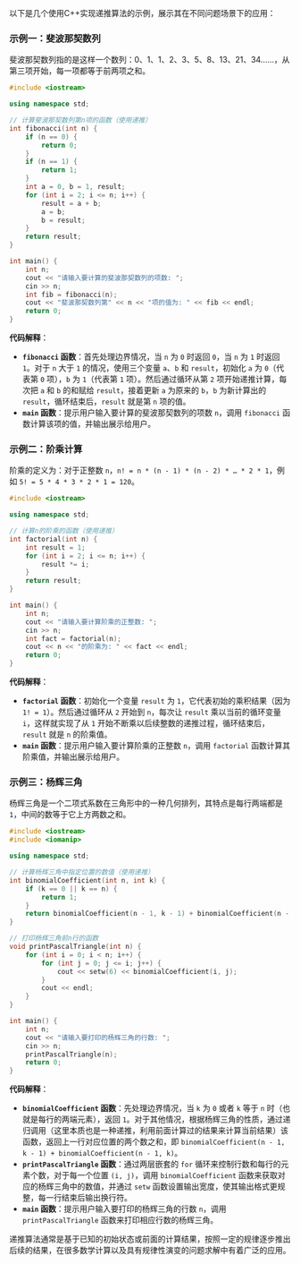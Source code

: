 以下是几个使用C++实现递推算法的示例，展示其在不同问题场景下的应用：

### 示例一：斐波那契数列

斐波那契数列指的是这样一个数列：0、1、1、2、3、5、8、13、21、34……，从第三项开始，每一项都等于前两项之和。

```cpp
#include <iostream>

using namespace std;

// 计算斐波那契数列第n项的函数（使用递推）
int fibonacci(int n) {
    if (n == 0) {
        return 0;
    }
    if (n == 1) {
        return 1;
    }
    int a = 0, b = 1, result;
    for (int i = 2; i <= n; i++) {
        result = a + b;
        a = b;
        b = result;
    }
    return result;
}

int main() {
    int n;
    cout << "请输入要计算的斐波那契数列的项数: ";
    cin >> n;
    int fib = fibonacci(n);
    cout << "斐波那契数列第" << n << "项的值为: " << fib << endl;
    return 0;
}
```

**代码解释**：
- **`fibonacci` 函数**：首先处理边界情况，当 `n` 为 `0` 时返回 `0`，当 `n` 为 `1` 时返回 `1`。对于 `n` 大于 `1` 的情况，使用三个变量 `a`、`b` 和 `result`，初始化 `a` 为 `0`（代表第 `0` 项），`b` 为 `1`（代表第 `1` 项）。然后通过循环从第 `2` 项开始递推计算，每次把 `a` 和 `b` 的和赋给 `result`，接着更新 `a` 为原来的 `b`，`b` 为新计算出的 `result`，循环结束后，`result` 就是第 `n` 项的值。
- **`main` 函数**：提示用户输入要计算的斐波那契数列的项数 `n`，调用 `fibonacci` 函数计算该项的值，并输出展示给用户。

### 示例二：阶乘计算

阶乘的定义为：对于正整数 `n`，`n! = n * (n - 1) * (n - 2) * … * 2 * 1`，例如 `5! = 5 * 4 * 3 * 2 * 1 = 120`。

```cpp
#include <iostream>

using namespace std;

// 计算n的阶乘的函数（使用递推）
int factorial(int n) {
    int result = 1;
    for (int i = 2; i <= n; i++) {
        result *= i;
    }
    return result;
}

int main() {
    int n;
    cout << "请输入要计算阶乘的正整数: ";
    cin >> n;
    int fact = factorial(n);
    cout << n << "的阶乘为: " << fact << endl;
    return 0;
}
```

**代码解释**：
- **`factorial` 函数**：初始化一个变量 `result` 为 `1`，它代表初始的乘积结果（因为 `1! = 1`）。然后通过循环从 `2` 开始到 `n`，每次让 `result` 乘以当前的循环变量 `i`，这样就实现了从 `1` 开始不断乘以后续整数的递推过程，循环结束后，`result` 就是 `n` 的阶乘值。
- **`main` 函数**：提示用户输入要计算阶乘的正整数 `n`，调用 `factorial` 函数计算其阶乘值，并输出展示给用户。

### 示例三：杨辉三角

杨辉三角是一个二项式系数在三角形中的一种几何排列，其特点是每行两端都是 `1`，中间的数等于它上方两数之和。

```cpp
#include <iostream>
#include <iomanip>

using namespace std;

// 计算杨辉三角中指定位置的数值（使用递推）
int binomialCoefficient(int n, int k) {
    if (k == 0 || k == n) {
        return 1;
    }
    return binomialCoefficient(n - 1, k - 1) + binomialCoefficient(n - 1, k);
}

// 打印杨辉三角前n行的函数
void printPascalTriangle(int n) {
    for (int i = 0; i < n; i++) {
        for (int j = 0; j <= i; j++) {
            cout << setw(6) << binomialCoefficient(i, j);
        }
        cout << endl;
    }
}

int main() {
    int n;
    cout << "请输入要打印的杨辉三角的行数: ";
    cin >> n;
    printPascalTriangle(n);
    return 0;
}
```

**代码解释**：
- **`binomialCoefficient` 函数**：先处理边界情况，当 `k` 为 `0` 或者 `k` 等于 `n` 时（也就是每行的两端元素），返回 `1`。对于其他情况，根据杨辉三角的性质，通过递归调用（这里本质也是一种递推，利用前面计算过的结果来计算当前结果）该函数，返回上一行对应位置的两个数之和，即 `binomialCoefficient(n - 1, k - 1) + binomialCoefficient(n - 1, k)`。
- **`printPascalTriangle` 函数**：通过两层嵌套的 `for` 循环来控制行数和每行的元素个数，对于每一个位置 `(i, j)`，调用 `binomialCoefficient` 函数来获取对应的杨辉三角中的数值，并通过 `setw` 函数设置输出宽度，使其输出格式更规整，每一行结束后输出换行符。
- **`main` 函数**：提示用户输入要打印的杨辉三角的行数 `n`，调用 `printPascalTriangle` 函数来打印相应行数的杨辉三角。

递推算法通常是基于已知的初始状态或前面的计算结果，按照一定的规律逐步推出后续的结果，在很多数学计算以及具有规律性演变的问题求解中有着广泛的应用。 


